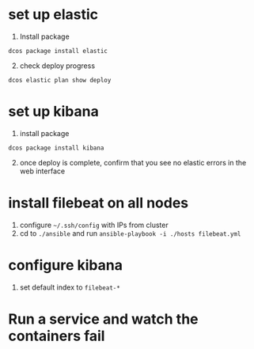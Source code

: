 # set up elastic

1. Install package
```
dcos package install elastic
```
2. check deploy progress
```
dcos elastic plan show deploy
```

# set up kibana
1. install package
```
dcos package install kibana
```
2. once deploy is complete, confirm that you see no elastic errors in the web interface

# install filebeat on all nodes
1. configure `~/.ssh/config` with IPs from cluster
2. cd to `./ansible` and run `ansible-playbook -i ./hosts filebeat.yml`

# configure kibana
1. set default index to `filebeat-*`

# Run a service and watch the containers fail
